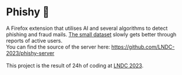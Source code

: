 # Phishy 🎣
A Firefox extension that utilises AI and several algorithms to detect <br/>
phishing and fraud mails. [The small dataset](https://www.kaggle.com/datasets/charlottehall/phishing-email-data-by-type) slowly gets better through reports of active users.<br/>
You can find the source of the server here: https://github.com/LNDC-2023/phishy-server <br/>
<br/>
This project is the result of 24h of coding at [LNDC 2023](https://www.lndc.de).

